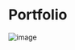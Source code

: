 # Portfolio

![image](https://github.com/Thaisa-Cristina/Portfolio/assets/90491687/36abe128-ff70-43fd-abce-3237767289c9)
